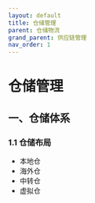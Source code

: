 ```yaml
---
layout: default
title: 仓储管理
parent: 仓储物流
grand_parent: 供应链管理
nav_order: 1
---
```


# 仓储管理

## 一、仓储体系
### 1.1 仓储布局
- 本地仓
- 海外仓
- 中转仓
- 虚拟仓 